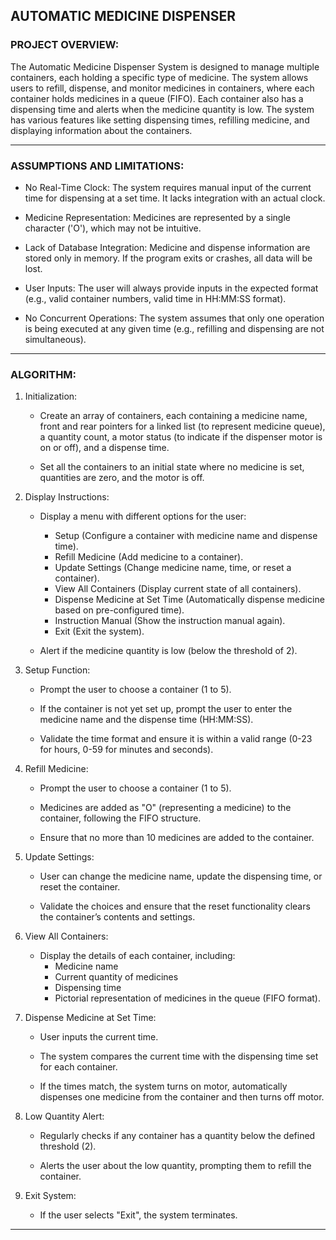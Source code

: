 ## AUTOMATIC MEDICINE DISPENSER

### PROJECT OVERVIEW:

The Automatic Medicine Dispenser System is designed to manage multiple
containers, each holding a specific type of medicine. The system allows users to
refill, dispense, and monitor medicines in containers, where each container
holds medicines in a queue (FIFO). Each container also has a dispensing time and
alerts when the medicine quantity is low. The system has various features like
setting dispensing times, refilling medicine, and displaying information about
the containers.

--------------------------------------------------------------------------------------

### ASSUMPTIONS AND LIMITATIONS:

- No Real-Time Clock: The system requires manual input of the current time for
dispensing at a set time. It lacks integration with an actual clock.

- Medicine Representation: Medicines are represented by a single character
('O'), which may not be intuitive.

- Lack of Database Integration: Medicine and dispense information are stored
only in memory. If the program exits or crashes, all data will be lost.

- User Inputs: The user will always provide inputs in the expected format (e.g.,
valid container numbers, valid time in HH:MM:SS format).

- No Concurrent Operations: The system assumes that only one operation is being
executed at any given time (e.g., refilling and dispensing are not
simultaneous).

--------------------------------------------------------------------------------------

### ALGORITHM:

1. Initialization:
    
    - Create an array of containers, each containing a medicine name, front and
    rear pointers for a linked list (to represent medicine queue), a quantity count,
    a motor status (to indicate if the dispenser motor is on or off), and a
    dispense time.
    
    - Set all the containers to an initial state where no medicine is set,
    quantities are zero, and the motor is off. 

2. Display Instructions:

    - Display a menu with different options for the user: 
        - Setup (Configure a container with medicine name and dispense time).
        - Refill Medicine (Add medicine to a container). 
        - Update Settings (Change medicine name, time, or reset a container). 
        - View All Containers (Display current state of all containers). 
        - Dispense Medicine at Set Time (Automatically dispense medicine based on pre-configured time). 
        - Instruction Manual (Show the instruction manual again). 
        - Exit (Exit the system).

    - Alert if the medicine quantity is low (below the threshold of 2).

3. Setup Function:

    - Prompt the user to choose a container (1 to 5). 
    
    - If the container is not yet set up, prompt the user to enter the medicine
    name and the dispense time (HH:MM:SS).
    
    - Validate the time format and ensure it is within a valid range (0-23
    for hours, 0-59 for minutes and seconds).

4. Refill Medicine:

    - Prompt the user to choose a container (1 to 5). 

    - Medicines are added as "O" (representing a medicine) to the container,
    following the FIFO structure.

    - Ensure that no more than 10 medicines are added to the container.

5. Update Settings:

    - User can change the medicine name, update the dispensing time, or reset the
    container.

    - Validate the choices and ensure that the reset functionality clears the
    container’s contents and settings.

6. View All Containers:

    - Display the details of each container, including:
        - Medicine name
        - Current quantity of medicines
        - Dispensing time 
        - Pictorial representation of medicines in the queue (FIFO format).
    
7. Dispense Medicine at Set Time:

    - User inputs the current time.

    - The system compares the current time with the dispensing time set for each
    container.

    - If the times match, the system turns on motor, automatically dispenses one
    medicine from the container and then turns off motor.

8. Low Quantity Alert:

    - Regularly checks if any container has a quantity below the defined
    threshold (2).

    - Alerts the user about the low quantity, prompting them to refill the
    container.

9. Exit System:

    - If the user selects "Exit", the system terminates.

---------------------------------------------------------------------------------
